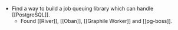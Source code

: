 - Find a way to build a job queuing library which can handle [[PostgreSQL]].
	- Found [[River]], [[Oban]], [[Graphile Worker]] and [[pg-boss]].